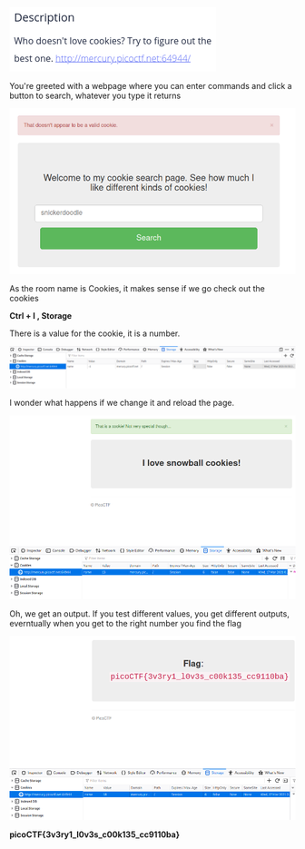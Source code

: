 ![image](pics/Cookies1.png)

You're greeted with a webpage where you can enter commands and click a button to search, whatever you type it returns

![image](pics/Cookies2.png)

As the room name is Cookies, it makes sense if we go check out the cookies

**Ctrl + I , Storage**

There is a value for the cookie, it is a number.

![image](pics/Cookie3.png)

I wonder what happens if we change it and reload the page.

![image](pics/Cookies4.png)

Oh, we get an output. If you test different values, you get different outputs, everntually when you get to the right number you find the flag

![image](pics/Cookies5.png)

**picoCTF{3v3ry1_l0v3s_c00k135_cc9110ba}**
